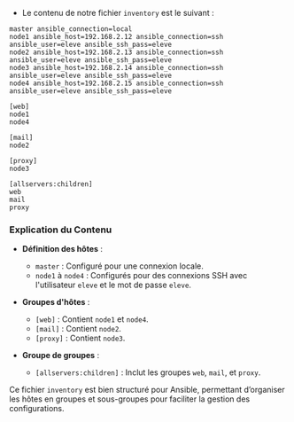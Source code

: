 
- Le contenu de notre fichier `inventory` est le suivant :

```plaintext
master ansible_connection=local
node1 ansible_host=192.168.2.12 ansible_connection=ssh ansible_user=eleve ansible_ssh_pass=eleve
node2 ansible_host=192.168.2.13 ansible_connection=ssh ansible_user=eleve ansible_ssh_pass=eleve
node3 ansible_host=192.168.2.14 ansible_connection=ssh ansible_user=eleve ansible_ssh_pass=eleve
node4 ansible_host=192.168.2.15 ansible_connection=ssh ansible_user=eleve ansible_ssh_pass=eleve

[web]
node1
node4

[mail]
node2

[proxy]
node3

[allservers:children]
web
mail
proxy
```

### Explication du Contenu

- **Définition des hôtes** :
  - `master` : Configuré pour une connexion locale.
  - `node1` à `node4` : Configurés pour des connexions SSH avec l'utilisateur `eleve` et le mot de passe `eleve`.
  
- **Groupes d'hôtes** :
  - `[web]` : Contient `node1` et `node4`.
  - `[mail]` : Contient `node2`.
  - `[proxy]` : Contient `node3`.
  
- **Groupe de groupes** :
  - `[allservers:children]` : Inclut les groupes `web`, `mail`, et `proxy`.

Ce fichier `inventory` est bien structuré pour Ansible, permettant d’organiser les hôtes en groupes et sous-groupes pour faciliter la gestion des configurations.
